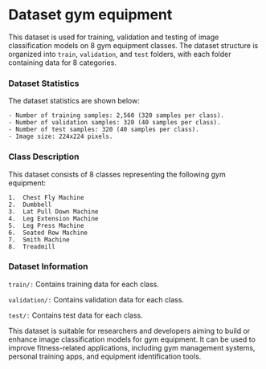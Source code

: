 # Dataset gym equipment

This dataset is used for training, validation and testing of image classification models on 8 gym equipment classes. The dataset structure is organized into `train`, `validation`, and `test` folders, with each folder containing data for 8 categories.

### Dataset Statistics
The dataset statistics are shown below:

```
- Number of training samples: 2,560 (320 samples per class).
- Number of validation samples: 320 (40 samples per class).
- Number of test samples: 320 (40 samples per class).
- Image size: 224x224 pixels.
```

### Class Description
This dataset consists of 8 classes representing the following gym equipment:

```
1.	Chest Fly Machine
2.	Dumbbell
3.	Lat Pull Down Machine
4.	Leg Extension Machine
5.	Leg Press Machine
6.	Seated Row Machine
7.	Smith Machine
8.	Treadmill
```

### Dataset Information
`train/:` Contains training data for each class.

`validation/:` Contains validation data for each class.

`test/:` Contains test data for each class.

This dataset is suitable for researchers and developers aiming to build or enhance image classification models for gym equipment. It can be used to improve fitness-related applications, including gym management systems, personal training apps, and equipment identification tools.